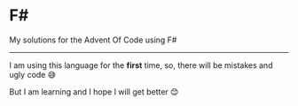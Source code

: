# F#

My solutions for the Advent Of Code using F#

---

I am using this language for the **first** time, so, there will be mistakes and ugly code :sweat_smile:

But I am learning and I hope I will get better :blush:

